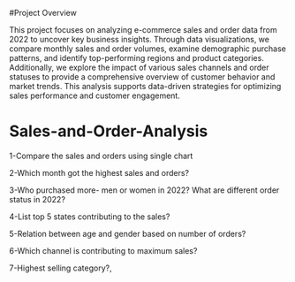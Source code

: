 #Project Overview

This project focuses on analyzing e-commerce sales and order data from 2022 to uncover key  business insights. Through data visualizations, we compare monthly sales and order volumes, examine demographic purchase patterns, and identify top-performing regions and product categories. Additionally, we explore the impact of various sales channels and order statuses to provide a comprehensive overview of customer behavior and market trends. This analysis supports data-driven strategies for optimizing sales performance and customer engagement.



# Sales-and-Order-Analysis

1-Compare the sales and orders using single chart

2-Which month got the highest sales and orders?

3-Who purchased more- men or women in 2022? What are different order status in 2022?

4-List top 5 states contributing to the sales?

5-Relation between age and gender based on number of orders?

6-Which channel is contributing to maximum sales?

7-Highest selling category?,
